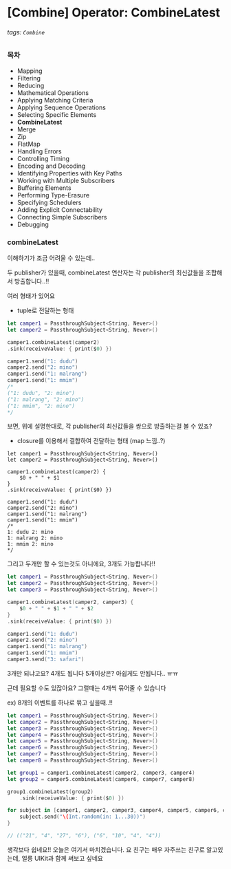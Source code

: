 # [Combine] Operator: CombineLatest

###### tags: `Combine`

### 목차

- Mapping
- Filtering
- Reducing
- Mathematical Operations
- Applying Matching Criteria
- Applying Sequence Operations
- Selecting Specific Elements
- **CombineLatest**
- Merge
- Zip
- FlatMap
- Handling Errors
- Controlling Timing
- Encoding and Decoding
- Identifying Properties with Key Paths
- Working with Multiple Subscribers
- Buffering Elements
- Performing Type-Erasure
- Specifying Schedulers
- Adding Explicit Connectability
- Connecting Simple Subscribers
- Debugging

### combineLatest

이해하기가 조금 어려울 수 있는데..

두 publisher가 있을때, combineLatest 연산자는 각 publisher의 최신값들을 조합해서 방출합니다..!!

여러 형태가 있어요

- tuple로 전달하는 형태

```swift
let camper1 = PassthroughSubject<String, Never>()
let camper2 = PassthroughSubject<String, Never>()

camper1.combineLatest(camper2)
.sink(receiveValue: { print($0) })

camper1.send("1: dudu")
camper2.send("2: mino")
camper1.send("1: malrang")
camper1.send("1: mmim")
/*
("1: dudu", "2: mino")
("1: malrang", "2: mino")
("1: mmim", "2: mino")
*/
```

보면, 위에 설명한대로, 각 publisher의 최신값들을 쌍으로 방출하는걸 볼 수 있죠?

- closure를 이용해서 결합하여 전달하는 형태 (map 느낌..?)

```swift=
let camper1 = PassthroughSubject<String, Never>()
let camper2 = PassthroughSubject<String, Never>()

camper1.combineLatest(camper2) {
    $0 + " " + $1
}
.sink(receiveValue: { print($0) })

camper1.send("1: dudu")
camper2.send("2: mino")
camper1.send("1: malrang")
camper1.send("1: mmim")
/*
1: dudu 2: mino
1: malrang 2: mino
1: mmim 2: mino
*/
```

그리고 두개만 할 수 있는것도 아니에요, 3개도 가능합니다!!

```swift
let camper1 = PassthroughSubject<String, Never>()
let camper2 = PassthroughSubject<String, Never>()
let camper3 = PassthroughSubject<String, Never>()

camper1.combineLatest(camper2, camper3) {
    $0 + " " + $1 + " " + $2
}
.sink(receiveValue: { print($0) })

camper1.send("1: dudu")
camper2.send("2: mino")
camper1.send("1: malrang")
camper1.send("1: mmim")
camper3.send("3: safari")
```

3개만 되냐고요? 4개도 됩니다
5개이상은? 아쉽게도 안됩니다.. ㅠㅠ

근데 필요할 수도 있잖아요? 그럴때는 4개씩 묶어줄 수 있습니다

ex) 8개의 이벤트를 하나로 묶고 싶을때..!!

```swift
let camper1 = PassthroughSubject<String, Never>()
let camper2 = PassthroughSubject<String, Never>()
let camper3 = PassthroughSubject<String, Never>()
let camper4 = PassthroughSubject<String, Never>()
let camper5 = PassthroughSubject<String, Never>()
let camper6 = PassthroughSubject<String, Never>()
let camper7 = PassthroughSubject<String, Never>()
let camper8 = PassthroughSubject<String, Never>()

let group1 = camper1.combineLatest(camper2, camper3, camper4)
let group2 = camper5.combineLatest(camper6, camper7, camper8)

group1.combineLatest(group2)
    .sink(receiveValue: { print($0) })

for subject in [camper1, camper2, camper3, camper4, camper5, camper6, camper7, camper8] {
    subject.send("\(Int.random(in: 1...30))")
}

// (("21", "4", "27", "6"), ("6", "10", "4", "4"))
```

생각보다 쉽네요!!
오늘은 여기서 마치겠습니다.
요 친구는 매우 자주쓰는 친구로 알고있는데, 얼릉 UIKit과 함께 써보고 싶네요
